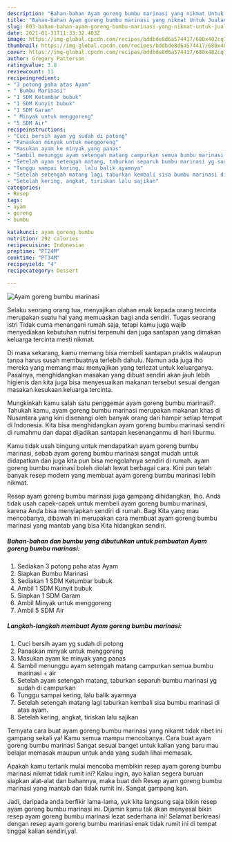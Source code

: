 ```yaml
---
description: "Bahan-bahan Ayam goreng bumbu marinasi yang nikmat Untuk Jualan"
title: "Bahan-bahan Ayam goreng bumbu marinasi yang nikmat Untuk Jualan"
slug: 803-bahan-bahan-ayam-goreng-bumbu-marinasi-yang-nikmat-untuk-jualan
date: 2021-01-31T11:33:32.403Z
image: https://img-global.cpcdn.com/recipes/bddbde8d6a574417/680x482cq70/ayam-goreng-bumbu-marinasi-foto-resep-utama.jpg
thumbnail: https://img-global.cpcdn.com/recipes/bddbde8d6a574417/680x482cq70/ayam-goreng-bumbu-marinasi-foto-resep-utama.jpg
cover: https://img-global.cpcdn.com/recipes/bddbde8d6a574417/680x482cq70/ayam-goreng-bumbu-marinasi-foto-resep-utama.jpg
author: Gregory Patterson
ratingvalue: 3.8
reviewcount: 11
recipeingredient:
- "3 potong paha atas Ayam"
- " Bumbu Marinasi"
- "1 SDM Ketumbar bubuk"
- "1 SDM Kunyit bubuk"
- "1 SDM Garam"
- " Minyak untuk menggoreng"
- "5 SDM Air"
recipeinstructions:
- "Cuci bersih ayam yg sudah di potong"
- "Panaskan minyak untuk menggoreng"
- "Masukan ayam ke minyak yang panas"
- "Sambil menunggu ayam setengah matang campurkan semua bumbu marinasi + air"
- "Setelah ayam setengah matang, taburkan separuh bumbu marinasi yg sudah di campurkan"
- "Tunggu sampai kering, lalu balik ayamnya"
- "Setelah setengah matang lagi taburkan kembali sisa bumbu marinasi di atas ayam."
- "Setelah kering, angkat, tiriskan lalu sajikan"
categories:
- Resep
tags:
- ayam
- goreng
- bumbu

katakunci: ayam goreng bumbu 
nutrition: 292 calories
recipecuisine: Indonesian
preptime: "PT24M"
cooktime: "PT34M"
recipeyield: "4"
recipecategory: Dessert

---
```



![Ayam goreng bumbu marinasi](https://img-global.cpcdn.com/recipes/bddbde8d6a574417/680x482cq70/ayam-goreng-bumbu-marinasi-foto-resep-utama.jpg)

Selaku seorang orang tua, menyajikan olahan enak kepada orang tercinta merupakan suatu hal yang memuaskan bagi anda sendiri. Tugas seorang istri Tidak cuma menangani rumah saja, tetapi kamu juga wajib menyediakan kebutuhan nutrisi terpenuhi dan juga santapan yang dimakan keluarga tercinta mesti nikmat.

Di masa  sekarang, kamu memang bisa membeli santapan praktis walaupun tanpa harus susah membuatnya terlebih dahulu. Namun ada juga lho mereka yang memang mau menyajikan yang terlezat untuk keluarganya. Pasalnya, menghidangkan masakan yang dibuat sendiri akan jauh lebih higienis dan kita juga bisa menyesuaikan makanan tersebut sesuai dengan masakan kesukaan keluarga tercinta. 



Mungkinkah kamu salah satu penggemar ayam goreng bumbu marinasi?. Tahukah kamu, ayam goreng bumbu marinasi merupakan makanan khas di Nusantara yang kini disenangi oleh banyak orang dari hampir setiap tempat di Indonesia. Kita bisa menghidangkan ayam goreng bumbu marinasi sendiri di rumahmu dan dapat dijadikan santapan kesenanganmu di hari liburmu.

Kamu tidak usah bingung untuk mendapatkan ayam goreng bumbu marinasi, sebab ayam goreng bumbu marinasi sangat mudah untuk didapatkan dan juga kita pun bisa mengolahnya sendiri di rumah. ayam goreng bumbu marinasi boleh diolah lewat berbagai cara. Kini pun telah banyak resep modern yang membuat ayam goreng bumbu marinasi lebih nikmat.

Resep ayam goreng bumbu marinasi juga gampang dihidangkan, lho. Anda tidak usah capek-capek untuk membeli ayam goreng bumbu marinasi, karena Anda bisa menyiapkan sendiri di rumah. Bagi Kita yang mau mencobanya, dibawah ini merupakan cara membuat ayam goreng bumbu marinasi yang mantab yang bisa Kita hidangkan sendiri.

<!--inarticleads1-->

##### Bahan-bahan dan bumbu yang dibutuhkan untuk pembuatan Ayam goreng bumbu marinasi:

1. Sediakan 3 potong paha atas Ayam
1. Siapkan  Bumbu Marinasi
1. Sediakan 1 SDM Ketumbar bubuk
1. Ambil 1 SDM Kunyit bubuk
1. Siapkan 1 SDM Garam
1. Ambil  Minyak untuk menggoreng
1. Ambil 5 SDM Air




<!--inarticleads2-->

##### Langkah-langkah membuat Ayam goreng bumbu marinasi:

1. Cuci bersih ayam yg sudah di potong
1. Panaskan minyak untuk menggoreng
1. Masukan ayam ke minyak yang panas
1. Sambil menunggu ayam setengah matang campurkan semua bumbu marinasi + air
1. Setelah ayam setengah matang, taburkan separuh bumbu marinasi yg sudah di campurkan
1. Tunggu sampai kering, lalu balik ayamnya
1. Setelah setengah matang lagi taburkan kembali sisa bumbu marinasi di atas ayam.
1. Setelah kering, angkat, tiriskan lalu sajikan




Ternyata cara buat ayam goreng bumbu marinasi yang nikamt tidak ribet ini gampang sekali ya! Kamu semua mampu mencobanya. Cara buat ayam goreng bumbu marinasi Sangat sesuai banget untuk kalian yang baru mau belajar memasak maupun untuk anda yang sudah lihai memasak.

Apakah kamu tertarik mulai mencoba membikin resep ayam goreng bumbu marinasi nikmat tidak rumit ini? Kalau ingin, ayo kalian segera buruan siapkan alat-alat dan bahannya, maka buat deh Resep ayam goreng bumbu marinasi yang mantab dan tidak rumit ini. Sangat gampang kan. 

Jadi, daripada anda berfikir lama-lama, yuk kita langsung saja bikin resep ayam goreng bumbu marinasi ini. Dijamin kamu tak akan menyesal bikin resep ayam goreng bumbu marinasi lezat sederhana ini! Selamat berkreasi dengan resep ayam goreng bumbu marinasi enak tidak rumit ini di tempat tinggal kalian sendiri,ya!.


